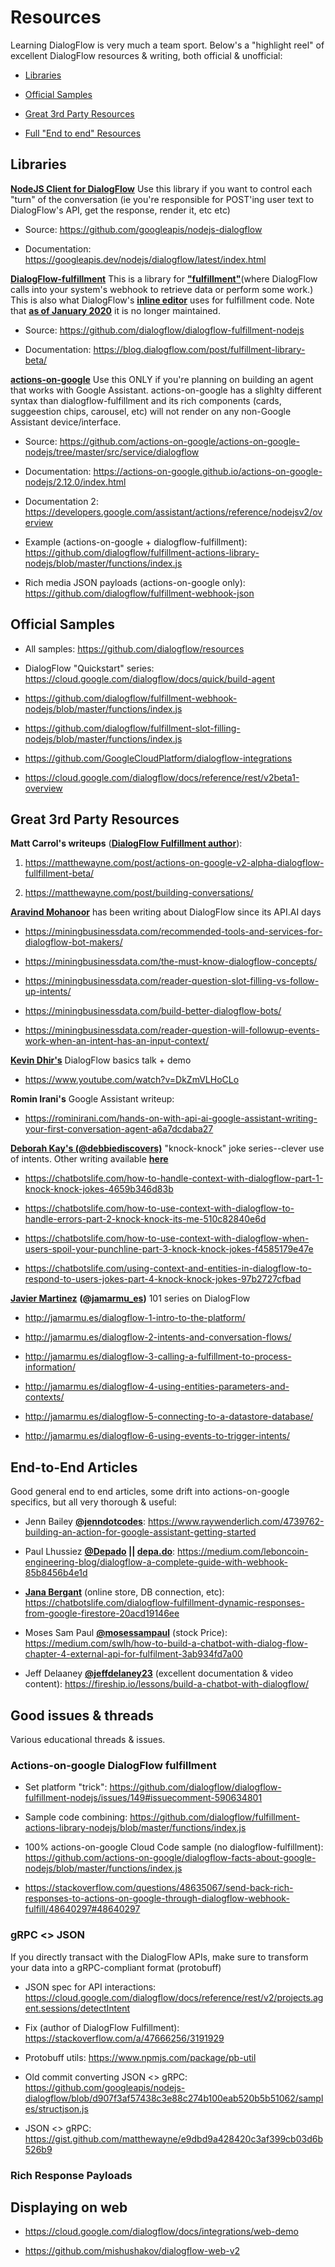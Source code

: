 # Resources

Learning DialogFlow is very much a team sport. Below's a "highlight reel" of excellent DialogFlow resources & writing, both official & unofficial:

- [Libraries](#Libraries)

- [Official Samples](#Official-Samples)

- [Great 3rd Party Resources](#Great-3rd-Party-Resources)

- [Full "End to end" Resources](#End-to-End-Articles)

## Libraries

**[NodeJS Client for DialogFlow](https://www.npmjs.com/package/dialogflow)** Use this library if you want to control each "turn" of the conversation (ie you're responsible for POST'ing user text to DialogFlow's API, get the response, render it, etc etc)

- Source: https://github.com/googleapis/nodejs-dialogflow

- Documentation: https://googleapis.dev/nodejs/dialogflow/latest/index.html

**[DialogFlow-fulfillment](https://www.npmjs.com/package/dialogflow-fulfillment)** This is a library for **["fulfillment"](https://cloud.google.com/dialogflow/docs/fulfillment-overview)**(where DialogFlow calls into your system's webhook to retrieve data or perform some work.) This is also what DialogFlow's **[inline editor](https://cloud.google.com/dialogflow/docs/fulfillment-inline-editor)** uses for fulfillment code. Note that **[as of January 2020](https://github.com/dialogflow/dialogflow-fulfillment-nodejs/commit/86a844a34ce61a665fa3687afe91af68b3dca0b8)** it is no longer maintained.

- Source: https://github.com/dialogflow/dialogflow-fulfillment-nodejs

- Documentation: https://blog.dialogflow.com/post/fulfillment-library-beta/

**[actions-on-google](https://www.npmjs.com/package/actions-on-google)** Use this ONLY if you're planning on building an agent that works with Google Assistant. actions-on-google has a slighlty different syntax than dialogflow-fulfillment and its rich components (cards, suggeestion chips, carousel, etc) will not render on any non-Google Assistant device/interface.

- Source: https://github.com/actions-on-google/actions-on-google-nodejs/tree/master/src/service/dialogflow

- Documentation: https://actions-on-google.github.io/actions-on-google-nodejs/2.12.0/index.html

- Documentation 2: https://developers.google.com/assistant/actions/reference/nodejsv2/overview

- Example (actions-on-google + dialogflow-fulfillment): https://github.com/dialogflow/fulfillment-actions-library-nodejs/blob/master/functions/index.js

- Rich media JSON payloads (actions-on-google only): https://github.com/dialogflow/fulfillment-webhook-json

## Official Samples

- All samples: https://github.com/dialogflow/resources

- DialogFlow "Quickstart" series: https://cloud.google.com/dialogflow/docs/quick/build-agent

- https://github.com/dialogflow/fulfillment-webhook-nodejs/blob/master/functions/index.js

- https://github.com/dialogflow/fulfillment-slot-filling-nodejs/blob/master/functions/index.js

- https://github.com/GoogleCloudPlatform/dialogflow-integrations

- https://cloud.google.com/dialogflow/docs/reference/rest/v2beta1-overview

## Great 3rd Party Resources

**Matt Carrol's writeups** (**[DialogFlow Fulfillment author](https://www.npmjs.com/package/dialogflow-fulfillment)**):

1. https://matthewayne.com/post/actions-on-google-v2-alpha-dialogflow-fullfillment-beta/

2. https://matthewayne.com/post/building-conversations/

**[Aravind Mohanoor](https://miningbusinessdata.com/)** has been writing about DialogFlow since its API.AI days

- https://miningbusinessdata.com/recommended-tools-and-services-for-dialogflow-bot-makers/

- https://miningbusinessdata.com/the-must-know-dialogflow-concepts/

- https://miningbusinessdata.com/reader-question-slot-filling-vs-follow-up-intents/

- https://miningbusinessdata.com/build-better-dialogflow-bots/

- https://miningbusinessdata.com/reader-question-will-followup-events-work-when-an-intent-has-an-input-context/

**[Kevin Dhir's](https://medium.com/@kevinkdhir)** DialogFlow basics talk + demo

- https://www.youtube.com/watch?v=DkZmVLHoCLo

**Romin Irani's** Google Assistant writeup:

- https://rominirani.com/hands-on-with-api-ai-google-assistant-writing-your-first-conversation-agent-a6a7dcdaba27

**[Deborah Kay's (@debbiediscovers)](https://twitter.com/debbiediscovers)** "knock-knock" joke series--clever use of intents. Other writing available **[here](https://chatbotslife.com/@debbiediscovers)**

- https://chatbotslife.com/how-to-handle-context-with-dialogflow-part-1-knock-knock-jokes-4659b346d83b

- https://chatbotslife.com/how-to-use-context-with-dialogflow-to-handle-errors-part-2-knock-knock-its-me-510c82840e6d

- https://chatbotslife.com/how-to-use-context-with-dialogflow-when-users-spoil-your-punchline-part-3-knock-knock-jokes-f4585179e47e

- https://chatbotslife.com/using-context-and-entities-in-dialogflow-to-respond-to-users-jokes-part-4-knock-knock-jokes-97b2727cfbad

**[Javier Martinez](http://jamarmu.es/)** **([@jamarmu_es](https://twitter.com/jamarmu_es))** 101 series on DialogFlow

- http://jamarmu.es/dialogflow-1-intro-to-the-platform/

- http://jamarmu.es/dialogflow-2-intents-and-conversation-flows/

- http://jamarmu.es/dialogflow-3-calling-a-fulfillment-to-process-information/

- http://jamarmu.es/dialogflow-4-using-entities-parameters-and-contexts/

- http://jamarmu.es/dialogflow-5-connecting-to-a-datastore-database/

- http://jamarmu.es/dialogflow-6-using-events-to-trigger-intents/

## End-to-End Articles

Good general end to end articles, some drift into actions-on-google specifics, but all very thorough & useful:

- Jenn Bailey **[@jenndotcodes](https://twitter.com/jenndotcodes)**: https://www.raywenderlich.com/4739762-building-an-action-for-google-assistant-getting-started

* Paul Lhussiez **[@Depado](https://github.com/Depado) || [depa.do](https://depa.do/)**: https://medium.com/leboncoin-engineering-blog/dialogflow-a-complete-guide-with-webhook-85b8456b4e1d

* **[Jana Bergant](https://www.youtube.com/channel/UCMQXvu8jhHNnJ2DxPLhaMuQ/videos)** (online store, DB connection, etc): https://chatbotslife.com/dialogflow-fulfillment-dynamic-responses-from-google-firestore-20acd19146ee

- Moses Sam Paul **[@mosessampaul](https://twitter.com/mosessampaul)** (stock Price): https://medium.com/swlh/how-to-build-a-chatbot-with-dialog-flow-chapter-4-external-api-for-fulfilment-3ab934fd7a00

- Jeff Delaaney **[@jeffdelaney23](https://twitter.com/jeffdelaney23)** (excellent documentation & video content): https://fireship.io/lessons/build-a-chatbot-with-dialogflow/

## Good issues & threads

Various educational threads & issues.

### Actions-on-google DialogFlow fulfillment

- Set platform "trick": https://github.com/dialogflow/dialogflow-fulfillment-nodejs/issues/149#issuecomment-590634801

- Sample code combining: https://github.com/dialogflow/fulfillment-actions-library-nodejs/blob/master/functions/index.js

- 100% actions-on-google Cloud Code sample (no dialogflow-fulfillment): https://github.com/actions-on-google/dialogflow-facts-about-google-nodejs/blob/master/functions/index.js

- https://stackoverflow.com/questions/48635067/send-back-rich-responses-to-actions-on-google-through-dialogflow-webhook-fulfill/48640297#48640297

### gRPC <> JSON

If you directly transact with the DialogFlow APIs, make sure to transform your data into a gRPC-compliant format (protobuff)

- JSON spec for API interactions: https://cloud.google.com/dialogflow/docs/reference/rest/v2/projects.agent.sessions/detectIntent

- Fix (author of DialogFlow Fulfillment): https://stackoverflow.com/a/47666256/3191929

* Protobuff utils: https://www.npmjs.com/package/pb-util

* Old commit converting JSON <> gRPC: https://github.com/googleapis/nodejs-dialogflow/blob/d907f3af57438c3e88c274b100eab520b5b51062/samples/structjson.js

* JSON <> gRPC: https://gist.github.com/matthewayne/e9dbd9a428420c3af399cb03d6b526b9

### Rich Response Payloads

## Displaying on web

- https://cloud.google.com/dialogflow/docs/integrations/web-demo

- https://github.com/mishushakov/dialogflow-web-v2
